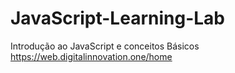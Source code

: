 # JavaScript-Learning-Lab

Introdução ao JavaScript e conceitos Básicos
https://web.digitalinnovation.one/home
